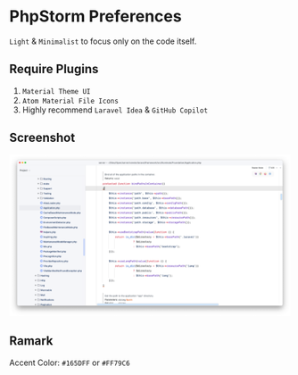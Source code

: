 # PhpStorm Preferences

`Light` & `Minimalist` to focus only on the code itself.

## Require Plugins
1. `Material Theme UI`
2. `Atom Material File Icons`
3. Highly recommend `Laravel Idea` & `GitHub Copilot`

## Screenshot
<img  src="./images/1.png" alt="screenshot"/>

## Ramark
Accent Color: `#165DFF` or `#FF79C6`
